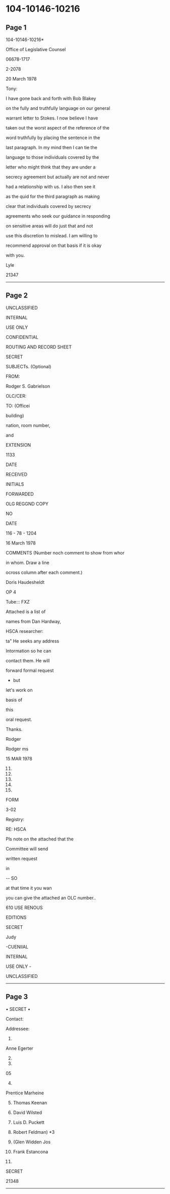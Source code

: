 # 104-10146-10216

## Page 1

104-10146-10216*

Office of Legislative Counsel

06678-1717

2-2078

20 March 1978

Tony:

I have gone back and forth with Bob Blakey

on the fully and truthfully language on our general

warrant letter to Stokes. I now believe I have

taken out the worst aspect of the reference of the

word truthfully by placing the sentence in the

last paragraph. In my mind then I can tie the

language to those individuals covered by the

letter who might think that they are under a

secrecy agreement but actually are not and never

had a relationship with us. I also then see it

as the quid for the third paragraph as making

clear that individuals covered by secrecy

agreements who seek our guidance in responding

on sensitive areas will do just that and not

use this discretion to mislead. I am willing to

recommend approval on that basis if it is okay

with you.

Lyle

21347

---

## Page 2

UNCLASSIFIED

INTERNAL

USE ONLY

CONFIDENTIAL

ROUTING AND RECORD SHEET

SECRET

SUBJECTs. (Optional)

FROM:

Rodger S. Gabrielson

OLC/CER:

TO: (Officei

building)

nation, room number,

and

EXTENSION

1133

DATE

RECEIVED

INITIALS

FORWARDED

OLG REGGND COPY

NO

DATE

116 - 78 - 1204

16 March 1978

COMMENTS (Number noch comment to show from whor

in whom. Draw a line

ocross column after each comment.)

Doris Haudesheldt

OP 4

Tube::: FXZ

Attached is a list of

names from Dan Hardway,

HSCA researcher:

ta" He seeks any address

Intormation so he can

contact them. He will

forward formal request

- but

let's work on

basis of

this

oral request.

Thanks.

Rodger

Rodger ms

15 MAR 1978

11.

12.

13.

14.

15.

FORM

3-02

Registry:

RE: HSCA

Pls note on the attached that the

Committee will send

written request

in

-- SO

at that time it you wan

you can give the attached an OLC number..

610 USE RENOUS

EDITIONS

SECRET

Judy

-CUENIIAL

INTERNAL

USE ONLY -

UNCLASSIFIED

---

## Page 3

• SECRET •

Contact:

Addressee:

1.

Anne Egerter

2.

3.

05

4.

Prentice Marheine

5. Thomas Keenan

6. David Wilsted

7. Luis D. Puckett

8. Robert Feldman) *3

9. (Glen Widden Jos

10. Frank Estancona

11.

SECRET

21348

---

